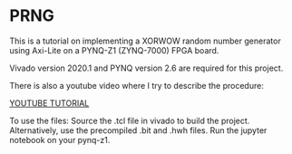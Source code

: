 # PRNG

This is a tutorial on implementing a XORWOW random number generator using Axi-Lite on a PYNQ-Z1 (ZYNQ-7000) FPGA board.

Vivado version 2020.1 and PYNQ version 2.6 are required for this project.

There is also a youtube video where I try to describe the procedure: 

[YOUTUBE TUTORIAL](https://youtu.be/PqoAiAQymOE)

To use the files: Source the .tcl file in vivado to build the project. Alternatively, use the precompiled .bit and .hwh files. Run the jupyter notebook on your pynq-z1.

